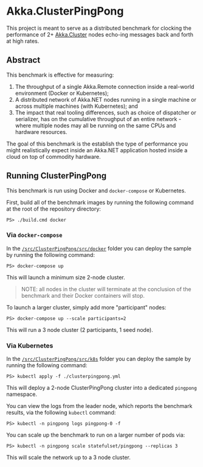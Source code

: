 # Akka.ClusterPingPong
This project is meant to serve as a distributed benchmark for clocking the performance of 2+ [Akka.Cluster](https://getakka.net/articles/clustering/cluster-overview.html) nodes echo-ing messages back and forth at high rates.

## Abstract
This benchmark is effective for measuring:

1. The throughput of a single Akka.Remote connection inside a real-world environment (Docker or Kubernetes);
2. A distributed network of Akka.NET nodes running in a single machine or across multiple machines (with Kubernetes); and
3. The impact that real tooling differences, such as choice of dispatcher or serializer, has on the cumulative throughput of an entire network - where multiple nodes may all be running on the same CPUs and hardware resources.

The goal of this benchmark is the establish the type of performance you might realistically expect inside an Akka.NET application hosted inside a cloud on top of commodity hardware.

## Running ClusterPingPong
This benchmark is run using Docker and `docker-compose` or Kubernetes.

First, build all of the benchmark images by running the following command at the root of the repository directory:

```
PS> ./build.cmd docker
```

### Via `docker-compose`

In the [`/src/ClusterPingPong/src/docker`](docker/) folder you can deploy the sample by running the following command:

```
PS> docker-compose up
```

This will launch a minimum size 2-node cluster.

> NOTE: all nodes in the cluster will terminate at the conclusion of the benchmark and their Docker containers will stop.

To launch a larger cluster, simply add more "participant" nodes:

```
PS> docker-compose up --scale participants=2
```

This will run a 3 node cluster (2 participants, 1 seed node).

### Via Kubernetes
In the [`/src/ClusterPingPong/src/k8s`](k8s/) folder you can deploy the sample by running the following command:

```
PS> kubectl apply -f ./clusterpingpong.yml
```

This will deploy a 2-node ClusterPingPong cluster into a dedicated `pingpong` namespace.

You can view the logs from the leader node, which reports the benchmark results, via the following `kubectl` command:

```
PS> kubectl -n pingpong logs pingpong-0 -f
```

You can scale up the benchmark to run on a larger number of pods via:

```
PS> kubectl -n pingpong scale statefulset/pingpong --replicas 3
```

This will scale the network up to a 3 node cluster.
